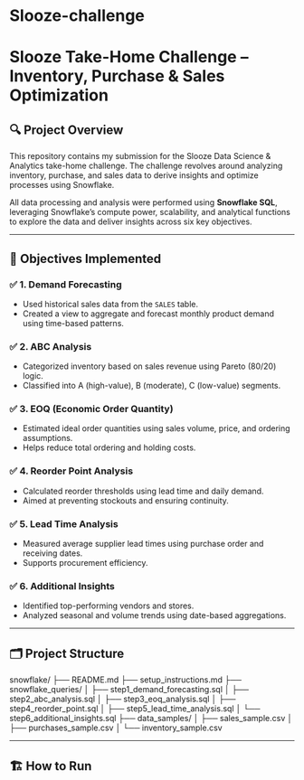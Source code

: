 # Slooze-challenge
# Slooze Take-Home Challenge – Inventory, Purchase & Sales Optimization

## 🔍 Project Overview

This repository contains my submission for the Slooze Data Science & Analytics take-home challenge. The challenge revolves around analyzing inventory, purchase, and sales data to derive insights and optimize processes using Snowflake.

All data processing and analysis were performed using **Snowflake SQL**, leveraging Snowflake’s compute power, scalability, and analytical functions to explore the data and deliver insights across six key objectives.

---

## 🎯 Objectives Implemented

### ✅ 1. Demand Forecasting
- Used historical sales data from the `SALES` table.
- Created a view to aggregate and forecast monthly product demand using time-based patterns.

### ✅ 2. ABC Analysis
- Categorized inventory based on sales revenue using Pareto (80/20) logic.
- Classified into A (high-value), B (moderate), C (low-value) segments.

### ✅ 3. EOQ (Economic Order Quantity)
- Estimated ideal order quantities using sales volume, price, and ordering assumptions.
- Helps reduce total ordering and holding costs.

### ✅ 4. Reorder Point Analysis
- Calculated reorder thresholds using lead time and daily demand.
- Aimed at preventing stockouts and ensuring continuity.

### ✅ 5. Lead Time Analysis
- Measured average supplier lead times using purchase order and receiving dates.
- Supports procurement efficiency.

### ✅ 6. Additional Insights
- Identified top-performing vendors and stores.
- Analyzed seasonal and volume trends using date-based aggregations.

---

## 🗂️ Project Structure

snowflake/
├── README.md
├── setup_instructions.md
├── snowflake_queries/
│ ├── step1_demand_forecasting.sql
│ ├── step2_abc_analysis.sql
│ ├── step3_eoq_analysis.sql
│ ├── step4_reorder_point.sql
│ ├── step5_lead_time_analysis.sql
│ └── step6_additional_insights.sql
├── data_samples/
│ ├── sales_sample.csv
│ ├── purchases_sample.csv
│ └── inventory_sample.csv



---

## 🏗️ How to Run



